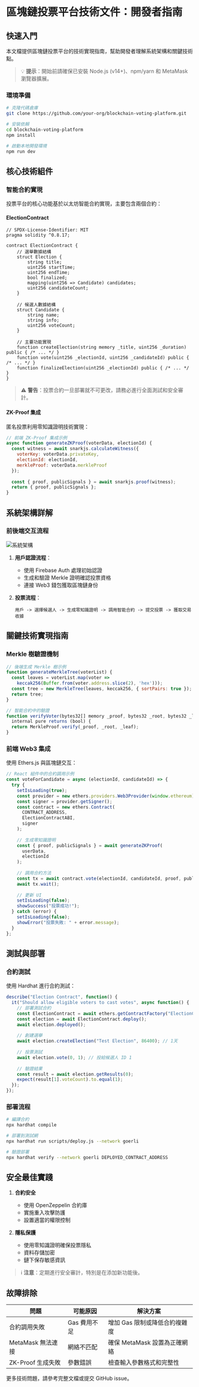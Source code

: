 # 區塊鏈投票平台技術文件：開發者指南

## 快速入門

本文檔提供區塊鏈投票平台的技術實現指南，幫助開發者理解系統架構和關鍵技術點。

> 💡 **提示**：開始前請確保已安裝 Node.js (v14+)、npm/yarn 和 MetaMask 瀏覽器擴展。

### 環境準備

```bash
# 克隆代碼倉庫
git clone https://github.com/your-org/blockchain-voting-platform.git

# 安裝依賴
cd blockchain-voting-platform
npm install

# 啟動本地開發環境
npm run dev
```

## 核心技術組件

### 智能合約實現

投票平台的核心功能基於以太坊智能合約實現，主要包含兩個合約：

#### ElectionContract

```solidity
// SPDX-License-Identifier: MIT
pragma solidity ^0.8.17;

contract ElectionContract {
    // 選舉數據結構
    struct Election {
        string title;
        uint256 startTime;
        uint256 endTime;
        bool finalized;
        mapping(uint256 => Candidate) candidates;
        uint256 candidateCount;
    }
    
    // 候選人數據結構
    struct Candidate {
        string name;
        string info;
        uint256 voteCount;
    }
    
    // 主要功能實現
    function createElection(string memory _title, uint256 _duration) public { /* ... */ }
    function vote(uint256 _electionId, uint256 _candidateId) public { /* ... */ }
    function finalizeElection(uint256 _electionId) public { /* ... */ }
}
```

> ⚠️ **警告**：投票合約一旦部署就不可更改，請務必進行全面測試和安全審計。

#### ZK-Proof 集成

匿名投票利用零知識證明技術實現：

```javascript
// 前端 ZK-Proof 集成示例
async function generateZKProof(voterData, electionId) {
  const witness = await snarkjs.calculateWitness({
    voterKey: voterData.privateKey,
    electionId: electionId,
    merkleProof: voterData.merkleProof
  });
  
  const { proof, publicSignals } = await snarkjs.proof(witness);
  return { proof, publicSignals };
}
```

## 系統架構詳解

### 前後端交互流程

![系統架構](https://example.com/architecture-diagram.png)

1. **用戶認證流程**：
   - 使用 Firebase Auth 處理初始認證
   - 生成和驗證 Merkle 證明確認投票資格
   - 連接 Web3 錢包獲取區塊鏈身份

2. **投票流程**：
   ```
   用戶 -> 選擇候選人 -> 生成零知識證明 -> 調用智能合約 -> 提交投票 -> 獲取交易收據
   ```

## 關鍵技術實現指南

### Merkle 樹驗證機制

```javascript
// 後端生成 Merkle 樹示例
function generateMerkleTree(voterList) {
  const leaves = voterList.map(voter => 
    keccak256(Buffer.from(voter.address.slice(2), 'hex')));
  const tree = new MerkleTree(leaves, keccak256, { sortPairs: true });
  return tree;
}

// 智能合約中的驗證
function verifyVoter(bytes32[] memory _proof, bytes32 _root, bytes32 _leaf) 
  internal pure returns (bool) {
  return MerkleProof.verify(_proof, _root, _leaf);
}
```

### 前端 Web3 集成

使用 Ethers.js 與區塊鏈交互：

```javascript
// React 組件中的合約調用示例
const voteForCandidate = async (electionId, candidateId) => {
  try {
    setIsLoading(true);
    const provider = new ethers.providers.Web3Provider(window.ethereum);
    const signer = provider.getSigner();
    const contract = new ethers.Contract(
      CONTRACT_ADDRESS, 
      ElectionContractABI, 
      signer
    );
    
    // 生成零知識證明
    const { proof, publicSignals } = await generateZKProof(
      userData, 
      electionId
    );
    
    // 調用合約方法
    const tx = await contract.vote(electionId, candidateId, proof, publicSignals);
    await tx.wait();
    
    // 更新 UI
    setIsLoading(false);
    showSuccess("投票成功!");
  } catch (error) {
    setIsLoading(false);
    showError("投票失敗: " + error.message);
  }
};
```

## 測試與部署

### 合約測試

使用 Hardhat 進行合約測試：

```javascript
describe("Election Contract", function() {
  it("Should allow eligible voters to cast votes", async function() {
    // 部署測試合約
    const ElectionContract = await ethers.getContractFactory("ElectionContract");
    const election = await ElectionContract.deploy();
    await election.deployed();
    
    // 創建選舉
    await election.createElection("Test Election", 86400); // 1天
    
    // 投票測試
    await election.vote(0, 1); // 投給候選人 ID 1
    
    // 驗證結果
    const result = await election.getResults(0);
    expect(result[1].voteCount).to.equal(1);
  });
});
```

### 部署流程

```bash
# 編譯合約
npx hardhat compile

# 部署到測試網
npx hardhat run scripts/deploy.js --network goerli

# 驗證部署
npx hardhat verify --network goerli DEPLOYED_CONTRACT_ADDRESS
```

## 安全最佳實踐

1. **合約安全**
   - 使用 OpenZeppelin 合約庫
   - 實施重入攻擊防護
   - 設置適當的權限控制

2. **隱私保護**
   - 使用零知識證明確保投票隱私
   - 資料存儲加密
   - 鏈下保存敏感資訊

> ℹ️ **注意**：定期進行安全審計，特別是在添加新功能後。

## 故障排除

| 問題 | 可能原因 | 解決方案 |
|------|---------|---------|
| 合約調用失敗 | Gas 費用不足 | 增加 Gas 限制或降低合約複雜度 |
| MetaMask 無法連接 | 網絡不匹配 | 確保 MetaMask 設置為正確網絡 |
| ZK-Proof 生成失敗 | 參數錯誤 | 檢查輸入參數格式和完整性 |

更多技術問題，請參考完整文檔或提交 GitHub issue。